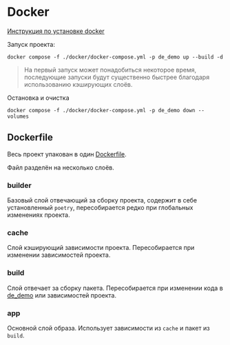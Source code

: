 # Docker
[Инструкция по установке docker](https://docs.docker.com/get-started/get-docker/)

Запуск проекта:
```shell
docker compose -f ./docker/docker-compose.yml -p de_demo up --build -d
```
> На первый запуск может понадобиться некоторое время, последующие запуски будут существенно 
> быстрее благодаря использованию кэширующих слоёв.

Остановка и очистка
```shell
docker compose -f ./docker/docker-compose.yml -p de_demo down --volumes
```

## Dockerfile
Весь проект упакован в один [Dockerfile](de-demo.dockerfile).

Файл разделён на несколько слоёв.
### builder
Базовый слой отвечающий за сборку проекта, содержит в себе установленный `poetry`, 
пересобирается редко при глобальных изменениях проекта.

### cache
Слой кэширующий зависимости проекта. Пересобирается при изменении зависимостей проекта.

### build
Слой отвечает за сборку пакета. Пересобирается при изменении кода в [de_demo](..\de_demo) 
или зависимостей проекта.

### app
Основной слой образа. Использует зависимости из `cache` и пакет из `build`.
